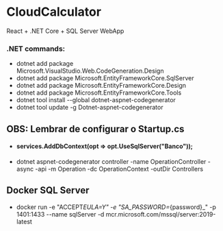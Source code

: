 # CloudCalculator

React + .NET Core + SQL Server WebApp

### .NET commands:

- dotnet add package Microsoft.VisualStudio.Web.CodeGeneration.Design
- dotnet add package Microsoft.EntityFrameworkCore.SqlServer
- dotnet add package Microsoft.EntityFrameworkCore.Design
- dotnet add package Microsoft.EntityFrameworkCore.Tools
- dotnet tool install --global dotnet-aspnet-codegenerator
- dotnet tool update -g Dotnet-aspnet-codegenerator

## OBS: Lembrar de configurar o Startup.cs

- #### services.AddDbContext<OperationContext>(opt => opt.UseSqlServer("Banco"));
- dotnet aspnet-codegenerator controller -name OperationController -async -api -m Operation -dc OperationContext -outDir Controllers

## Docker SQL Server

- docker run -e "ACCEPT*EULA=Y" -e "SA_PASSWORD=*{password}\_" -p 1401:1433 --name sqlServer -d mcr.microsoft.com/mssql/server:2019-latest
